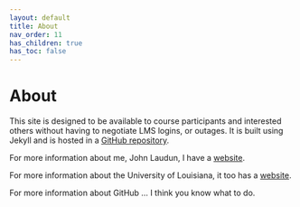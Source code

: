 ```yaml
---
layout: default
title: About
nav_order: 11
has_children: true
has_toc: false
---
```


# About

This site is designed to be available to course participants and interested others without having to negotiate LMS logins, or outages. It is built using Jekyll and is hosted in a [GitHub repository][]. 

For more information about me, John Laudun, I have a [website][jl].

For more information about the University of Louisiana, it too has a [website][ul]. 

For more information about GitHub … I think you know what to do.

[GitHub repository]: https://github.com/johnlaudun/loristics
[jl]: https://johnlaudun.net/
[ul]: https://louisiana.edu/